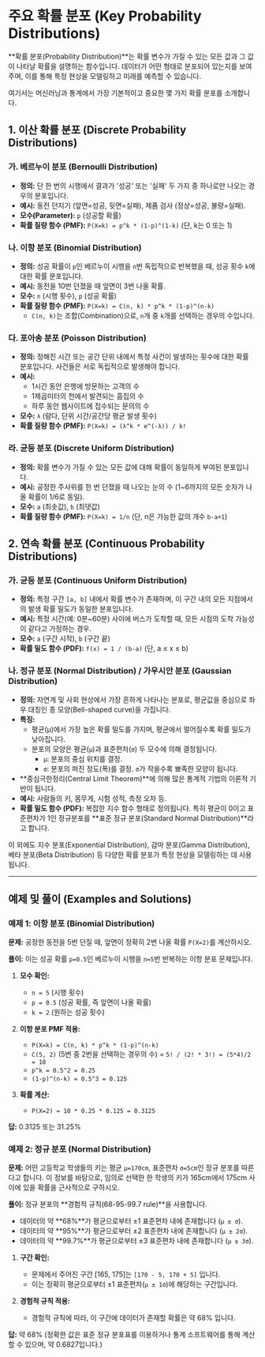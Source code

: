 # 주요 확률 분포 (Key Probability Distributions)

**확률 분포(Probability Distribution)**는 확률 변수가 가질 수 있는 모든 값과 그 값이 나타날 확률을 설명하는 함수입니다. 데이터가 어떤 형태로 분포되어 있는지를 보여주며, 이를 통해 특정 현상을 모델링하고 미래를 예측할 수 있습니다.

여기서는 머신러닝과 통계에서 가장 기본적이고 중요한 몇 가지 확률 분포를 소개합니다.

## 1. 이산 확률 분포 (Discrete Probability Distributions)

### 가. 베르누이 분포 (Bernoulli Distribution)
- **정의:** 단 한 번의 시행에서 결과가 '성공' 또는 '실패' 두 가지 중 하나로만 나오는 경우의 분포입니다.
- **예시:** 동전 던지기 (앞면=성공, 뒷면=실패), 제품 검사 (정상=성공, 불량=실패).
- **모수(Parameter):** `p` (성공할 확률)
- **확률 질량 함수 (PMF):** `P(X=k) = p^k * (1-p)^(1-k)` (단, k는 0 또는 1)

### 나. 이항 분포 (Binomial Distribution)
- **정의:** 성공 확률이 `p`인 베르누이 시행을 `n`번 독립적으로 반복했을 때, 성공 횟수 `k`에 대한 확률 분포입니다.
- **예시:** 동전을 10번 던졌을 때 앞면이 3번 나올 확률.
- **모수:** `n` (시행 횟수), `p` (성공 확률)
- **확률 질량 함수 (PMF):** `P(X=k) = C(n, k) * p^k * (1-p)^(n-k)`
  - `C(n, k)`는 조합(Combination)으로, `n`개 중 `k`개를 선택하는 경우의 수입니다.

### 다. 포아송 분포 (Poisson Distribution)
- **정의:** 정해진 시간 또는 공간 단위 내에서 특정 사건이 발생하는 횟수에 대한 확률 분포입니다. 사건들은 서로 독립적으로 발생해야 합니다.
- **예시:**
  - 1시간 동안 은행에 방문하는 고객의 수
  - 1제곱미터의 천에서 발견되는 흠집의 수
  - 하루 동안 웹사이트에 접수되는 문의의 수
- **모수:** `λ` (람다, 단위 시간/공간당 평균 발생 횟수)
- **확률 질량 함수 (PMF):** `P(X=k) = (λ^k * e^(-λ)) / k!`

### 라. 균등 분포 (Discrete Uniform Distribution)
- **정의:** 확률 변수가 가질 수 있는 모든 값에 대해 확률이 동일하게 부여된 분포입니다.
- **예시:** 공정한 주사위를 한 번 던졌을 때 나오는 눈의 수 (1~6까지의 모든 숫자가 나올 확률이 1/6로 동일).
- **모수:** `a` (최솟값), `b` (최댓값)
- **확률 질량 함수 (PMF):** `P(X=k) = 1/n` (단, n은 가능한 값의 개수 `b-a+1`)

## 2. 연속 확률 분포 (Continuous Probability Distributions)

### 가. 균등 분포 (Continuous Uniform Distribution)
- **정의:** 특정 구간 `[a, b]` 내에서 확률 변수가 존재하며, 이 구간 내의 모든 지점에서의 발생 확률 밀도가 동일한 분포입니다.
- **예시:** 특정 시간(예: 0분~60분) 사이에 버스가 도착할 때, 모든 시점의 도착 가능성이 같다고 가정하는 경우.
- **모수:** `a` (구간 시작), `b` (구간 끝)
- **확률 밀도 함수 (PDF):** `f(x) = 1 / (b-a)` (단, a ≤ x ≤ b)

### 나. 정규 분포 (Normal Distribution) / 가우시안 분포 (Gaussian Distribution)
- **정의:** 자연계 및 사회 현상에서 가장 흔하게 나타나는 분포로, 평균값을 중심으로 좌우 대칭인 종 모양(Bell-shaped curve)을 가집니다.
- **특징:**
  - 평균(μ)에서 가장 높은 확률 밀도를 가지며, 평균에서 멀어질수록 확률 밀도가 낮아집니다.
  - 분포의 모양은 평균(`μ`)과 표준편차(`σ`) 두 모수에 의해 결정됩니다.
    - `μ`: 분포의 중심 위치를 결정.
    - `σ`: 분포의 퍼진 정도(폭)를 결정. `σ`가 작을수록 뾰족한 모양이 됩니다.
- **중심극한정리(Central Limit Theorem)**에 의해 많은 통계적 기법의 이론적 기반이 됩니다.
- **예시:** 사람들의 키, 몸무게, 시험 성적, 측정 오차 등.
- **확률 밀도 함수 (PDF):** 복잡한 지수 함수 형태로 정의됩니다. 특히 평균이 0이고 표준편차가 1인 정규분포를 **표준 정규 분포(Standard Normal Distribution)**라고 합니다.

이 외에도 지수 분포(Exponential Distribution), 감마 분포(Gamma Distribution), 베타 분포(Beta Distribution) 등 다양한 확률 분포가 특정 현상을 모델링하는 데 사용됩니다.

---

## 예제 및 풀이 (Examples and Solutions)

### 예제 1: 이항 분포 (Binomial Distribution)

**문제:** 공정한 동전을 5번 던질 때, 앞면이 정확히 2번 나올 확률 `P(X=2)`를 계산하시오.

**풀이:**
이는 성공 확률 `p=0.5`인 베르누이 시행을 `n=5`번 반복하는 이항 분포 문제입니다.

1.  **모수 확인:**
    - `n = 5` (시행 횟수)
    - `p = 0.5` (성공 확률, 즉 앞면이 나올 확률)
    - `k = 2` (원하는 성공 횟수)

2.  **이항 분포 PMF 적용:**
    - `P(X=k) = C(n, k) * p^k * (1-p)^(n-k)`
    - `C(5, 2)` (5번 중 2번을 선택하는 경우의 수) = `5! / (2! * 3!) = (5*4)/2 = 10`
    - `p^k = 0.5^2 = 0.25`
    - `(1-p)^(n-k) = 0.5^3 = 0.125`

3.  **확률 계산:**
    - `P(X=2) = 10 * 0.25 * 0.125 = 0.3125`

**답:** 0.3125 또는 31.25%

### 예제 2: 정규 분포 (Normal Distribution)

**문제:** 어떤 고등학교 학생들의 키는 평균 `μ=170cm`, 표준편차 `σ=5cm`인 정규 분포를 따른다고 합니다. 이 정보를 바탕으로, 임의로 선택한 한 학생의 키가 165cm에서 175cm 사이에 있을 확률을 근사적으로 구하시오.

**풀이:**
정규 분포의 **경험적 규칙(68-95-99.7 rule)**을 사용합니다.
- 데이터의 약 **68%**가 평균으로부터 ±1 표준편차 내에 존재합니다 (`μ ± σ`).
- 데이터의 약 **95%**가 평균으로부터 ±2 표준편차 내에 존재합니다 (`μ ± 2σ`).
- 데이터의 약 **99.7%**가 평균으로부터 ±3 표준편차 내에 존재합니다 (`μ ± 3σ`).

1.  **구간 확인:**
    - 문제에서 주어진 구간 [165, 175]는 `[170 - 5, 170 + 5]` 입니다.
    - 이는 정확히 평균으로부터 ±1 표준편차(`μ ± 1σ`)에 해당하는 구간입니다.

2.  **경험적 규칙 적용:**
    - 경험적 규칙에 따라, 이 구간에 데이터가 존재할 확률은 약 68% 입니다.

**답:** 약 68%
(정확한 값은 표준 정규 분포표를 이용하거나 통계 소프트웨어를 통해 계산할 수 있으며, 약 0.6827입니다.)
